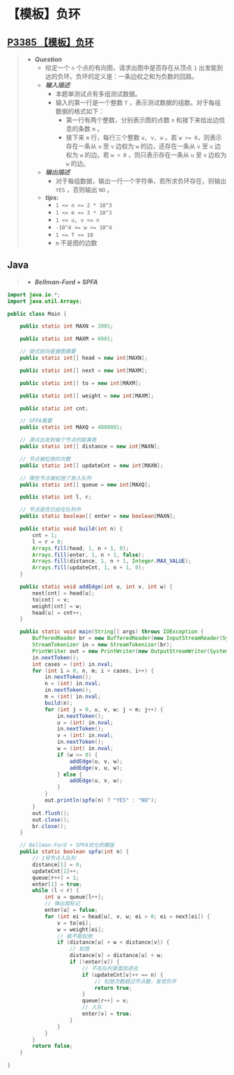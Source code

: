 # 【模板】负环

## [P3385 【模板】负环](https://www.luogu.com.cn/problem/P3385)

> - ***Question***
>   - 给定一个 `n` 个点的有向图，请求出图中是否存在从顶点 `1` 出发能到达的负环。负环的定义是：一条边权之和为负数的回路。
>   - ***输入描述***
>     - 本题单测试点有多组测试数据。
>     - 输入的第一行是一个整数 `T` ，表示测试数据的组数。对于每组数据的格式如下：
>       - 第一行有两个整数，分别表示图的点数 `n` 和接下来给出边信息的条数 `m` 。
>       - 接下来 `m` 行，每行三个整数 `u, v, w` 。若 `w >= 0`，则表示存在一条从 `u` 至 `v` 边权为 `w` 的边，还存在一条从 `v` 至 `u` 边权为 `w` 的边。若 `w < 0` ，则只表示存在一条从 `u` 至 `v` 边权为 `w` 的边。
>   - ***输出描述***
>     - 对于每组数据，输出一行一个字符串，若所求负环存在，则输出 `YES` ，否则输出 `NO` 。
>   - ***tips:***
>     - `1 <= n <= 2 * 10^3`
>     - `1 <= m <= 3 * 10^3`
>     - `1 <= u, v <= n`
>     - `-10^4 <= w <= 10^4`
>     - `1 <= T <= 10`
>     - `m` 不是图的边数

## Java

> - ***Bellman-Ford + SPFA***

```java
import java.io.*;
import java.util.Arrays;

public class Main {

    public static int MAXN = 2001;

    public static int MAXM = 6001;

    // 链式前向星建图需要
    public static int[] head = new int[MAXN];

    public static int[] next = new int[MAXM];

    public static int[] to = new int[MAXM];

    public static int[] weight = new int[MAXM];

    public static int cnt;

    // SPFA需要
    public static int MAXQ = 4000001;

    // 源点出发到每个节点的距离表
    public static int[] distance = new int[MAXN];

    // 节点被松弛的次数
    public static int[] updateCnt = new int[MAXN];

    // 哪些节点被松弛了放入队列
    public static int[] queue = new int[MAXQ];

    public static int l, r;

    // 节点是否已经在队列中
    public static boolean[] enter = new boolean[MAXN];

    public static void build(int n) {
        cnt = 1;
        l = r = 0;
        Arrays.fill(head, 1, n + 1, 0);
        Arrays.fill(enter, 1, n + 1, false);
        Arrays.fill(distance, 1, n + 1, Integer.MAX_VALUE);
        Arrays.fill(updateCnt, 1, n + 1, 0);
    }

    public static void addEdge(int u, int v, int w) {
        next[cnt] = head[u];
        to[cnt] = v;
        weight[cnt] = w;
        head[u] = cnt++;
    }

    public static void main(String[] args) throws IOException {
        BufferedReader br = new BufferedReader(new InputStreamReader(System.in));
        StreamTokenizer in = new StreamTokenizer(br);
        PrintWriter out = new PrintWriter(new OutputStreamWriter(System.out));
        in.nextToken();
        int cases = (int) in.nval;
        for (int i = 0, n, m; i < cases; i++) {
            in.nextToken();
            n = (int) in.nval;
            in.nextToken();
            m = (int) in.nval;
            build(n);
            for (int j = 0, u, v, w; j < m; j++) {
                in.nextToken();
                u = (int) in.nval;
                in.nextToken();
                v = (int) in.nval;
                in.nextToken();
                w = (int) in.nval;
                if (w >= 0) {
                    addEdge(u, v, w);
                    addEdge(v, u, w);
                } else {
                    addEdge(u, v, w);
                }
            }
            out.println(spfa(n) ? "YES" : "NO");
        }
        out.flush();
        out.close();
        br.close();
    }

    // Bellman-Ford + SPFA优化的模版
    public static boolean spfa(int n) {
        // 1号节点入队列
        distance[1] = 0;
        updateCnt[1]++;
        queue[r++] = 1;
        enter[1] = true;
        while (l < r) {
            int u = queue[l++];
            // 弹出就标记
            enter[u] = false;
            for (int ei = head[u], v, w; ei > 0; ei = next[ei]) {
                v = to[ei];
                w = weight[ei];
                // 能不能松弛
                if (distance[u] + w < distance[v]) {
                    // 松弛
                    distance[v] = distance[u] + w;
                    if (!enter[v]) {
                        // 不在队列里面加进去
                        if (updateCnt[v]++ == n) {
                            // 松弛次数超过节点数，发现负环
                            return true;
                        }
                        queue[r++] = v;
                        // 入队
                        enter[v] = true;
                    }
                }
            }
        }
        return false;
    }

}
```
